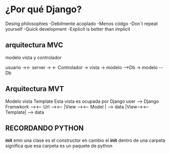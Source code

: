 # ¿Por qué Django?

Desing philosophies
-Debilmente acoplado 
-Menos códgo
-Don´t repeat yourself
-Quick development
-Explicit is better than implicit


## arquitectura MVC
modelo vista y controlador 

usuario -><- server -> <- Controlador -> vista -> modelo -->Db
                                      -> modelo --Db

## Arquitectura MVT

Modelo vista Template 
Esta vista es ocupada por Django
user --> Django Framwkork --><-- Url --><-- |View --><-- Model  | --> data
                                            |View--><-- Template| --> data
## RECORDANDO PYTHON

__init__ emn una clase es el constructor
en cambio el __init__ dentro de una carpeta significa que esa carpeta es un paquete de python


